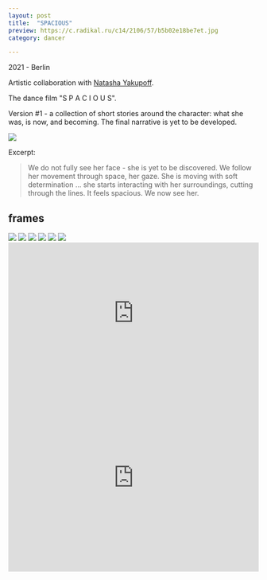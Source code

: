 ```yaml
---
layout: post
title:  "SPACIOUS"
preview: https://c.radikal.ru/c14/2106/57/b5b02e18be7et.jpg
category: dancer

---
```

2021 - Berlin

Artistic collaboration with [Natasha Yakupoff](https://www.instagram.com/natashayakupoff/). 

The dance film "S P A C I O U S". 

Version #1 - a collection of short stories around the character: what she was, is now, and becoming. The final narrative is yet to be developed.

<img src="https://a.radikal.ru/a39/2106/fd/a71d09776b6b.png">

Excerpt:
<blockquote>
We do not fully see her face - she is yet to be discovered. We follow her movement through space, her gaze. She is moving with soft determination ... she starts interacting with her surroundings, cutting through the lines. It feels spacious. We now see her.
</blockquote>



## frames

<img src="https://c.radikal.ru/c35/2106/3d/1008696abad0t.jpg">
<img src="https://a.radikal.ru/a14/2106/f5/f8e21f482d70t.jpg">

<!-- <img src="https://b.radikal.ru/b10/2106/91/1d3cabd3409et.jpg">
<img src="https://d.radikal.ru/d10/2106/e9/435f209acea5t.jpg"> -->

<!-- <img src="https://a.radikal.ru/a31/2106/8c/f046e928ba75t.jpg">
<img src="https://d.radikal.ru/d15/2106/b2/39d7c2a905bft.jpg"> -->

<img src="https://a.radikal.ru/a18/2106/41/ff1e88e7bb32t.jpg">
<img src="https://d.radikal.ru/d09/2106/e4/6cd9c1755403t.jpg">

<img src="https://a.radikal.ru/a07/2106/2c/a8715066d593t.jpg">
<img src="https://d.radikal.ru/d00/2106/9a/12908bbb4d0ft.jpg">

<br>

<div style="padding:56.25% 0 0 0;position:relative;"><iframe src="https://player.vimeo.com/video/568214733?badge=0&amp;autopause=0&amp;player_id=0&amp;app_id=58479" frameborder="0" allow="autoplay; fullscreen; picture-in-picture" allowfullscreen style="position:absolute;top:0;left:0;width:100%;height:100%;" title="S P A C I O U S {trailer}"></iframe></div><script src="https://player.vimeo.com/api/player.js"></script>

<div style="padding:75% 0 0 0;position:relative;"><iframe src="https://player.vimeo.com/video/568226212?badge=0&amp;autopause=0&amp;player_id=0&amp;app_id=58479" frameborder="0" allow="autoplay; fullscreen; picture-in-picture" allowfullscreen style="position:absolute;top:0;left:0;width:100%;height:100%;" title="{film} S P A C I O U S"></iframe></div><script src="https://player.vimeo.com/api/player.js"></script>